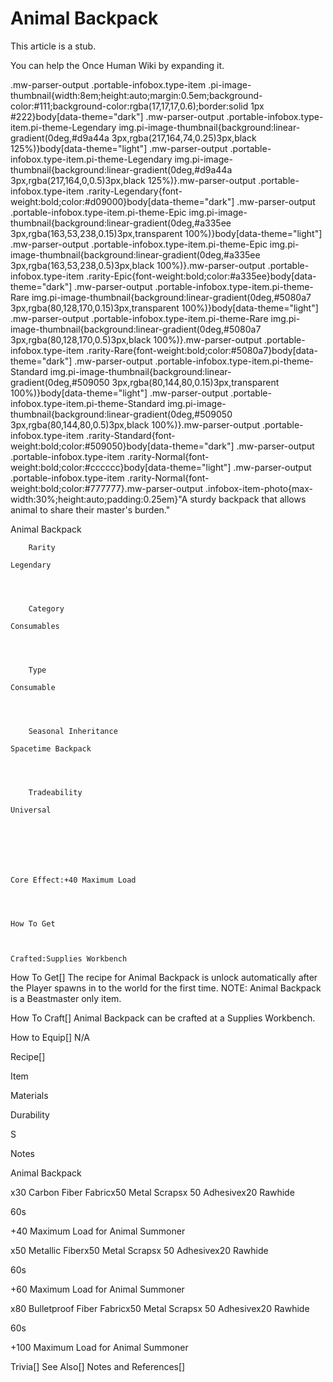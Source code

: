 # Animal Backpack

This article is a stub.
        
You can help the Once Human Wiki by expanding it.

        
    
.mw-parser-output .portable-infobox.type-item .pi-image-thumbnail{width:8em;height:auto;margin:0.5em;background-color:#111;background-color:rgba(17,17,17,0.6);border:solid 1px #222}body[data-theme="dark"] .mw-parser-output .portable-infobox.type-item.pi-theme-Legendary img.pi-image-thumbnail{background:linear-gradient(0deg,#d9a44a 3px,rgba(217,164,74,0.25)3px,black 125%)}body[data-theme="light"] .mw-parser-output .portable-infobox.type-item.pi-theme-Legendary img.pi-image-thumbnail{background:linear-gradient(0deg,#d9a44a 3px,rgba(217,164,0,0.5)3px,black 125%)}.mw-parser-output .portable-infobox.type-item .rarity-Legendary{font-weight:bold;color:#d09000}body[data-theme="dark"] .mw-parser-output .portable-infobox.type-item.pi-theme-Epic img.pi-image-thumbnail{background:linear-gradient(0deg,#a335ee 3px,rgba(163,53,238,0.15)3px,transparent 100%)}body[data-theme="light"] .mw-parser-output .portable-infobox.type-item.pi-theme-Epic img.pi-image-thumbnail{background:linear-gradient(0deg,#a335ee 3px,rgba(163,53,238,0.5)3px,black 100%)}.mw-parser-output .portable-infobox.type-item .rarity-Epic{font-weight:bold;color:#a335ee}body[data-theme="dark"] .mw-parser-output .portable-infobox.type-item.pi-theme-Rare img.pi-image-thumbnail{background:linear-gradient(0deg,#5080a7 3px,rgba(80,128,170,0.15)3px,transparent 100%)}body[data-theme="light"] .mw-parser-output .portable-infobox.type-item.pi-theme-Rare img.pi-image-thumbnail{background:linear-gradient(0deg,#5080a7 3px,rgba(80,128,170,0.5)3px,black 100%)}.mw-parser-output .portable-infobox.type-item .rarity-Rare{font-weight:bold;color:#5080a7}body[data-theme="dark"] .mw-parser-output .portable-infobox.type-item.pi-theme-Standard img.pi-image-thumbnail{background:linear-gradient(0deg,#509050 3px,rgba(80,144,80,0.15)3px,transparent 100%)}body[data-theme="light"] .mw-parser-output .portable-infobox.type-item.pi-theme-Standard img.pi-image-thumbnail{background:linear-gradient(0deg,#509050 3px,rgba(80,144,80,0.5)3px,black 100%)}.mw-parser-output .portable-infobox.type-item .rarity-Standard{font-weight:bold;color:#509050}body[data-theme="dark"] .mw-parser-output .portable-infobox.type-item .rarity-Normal{font-weight:bold;color:#cccccc}body[data-theme="light"] .mw-parser-output .portable-infobox.type-item .rarity-Normal{font-weight:bold;color:#777777}.mw-parser-output .infobox-item-photo{max-width:30%;height:auto;padding:0.25em}"A sturdy backpack that allows animal to share their master's burden."

Animal Backpack


	
		
		
	
	


	

	
		Rarity
	
	Legendary



	
		Category
	
	Consumables



	
		Type
	
	Consumable



	
		Seasonal Inheritance
	
	Spacetime Backpack



	
		Tradeability
	
	Universal




	

	
	Core Effect:+40 Maximum Load




	How To Get


	
	Crafted:Supplies Workbench





How To Get[]
The recipe for Animal Backpack is unlock automatically after the Player spawns in to the world for the first time.
NOTE: Animal Backpack is a Beastmaster only item.

How To Craft[]
Animal Backpack can be crafted at a Supplies Workbench.

How to Equip[]
N/A

Recipe[]


Item

Materials

Durability

S

Notes


Animal Backpack

x30 Carbon Fiber Fabricx50 Metal Scrapsx 50 Adhesivex20 Rawhide



60s

+40 Maximum Load for Animal Summoner


x50 Metallic Fiberx50 Metal Scrapsx 50 Adhesivex20 Rawhide



60s

+60 Maximum Load for Animal Summoner


x80 Bulletproof Fiber Fabricx50 Metal Scrapsx 50 Adhesivex20 Rawhide



60s

+100 Maximum Load for Animal Summoner

Trivia[]
See Also[]
Notes and References[]
